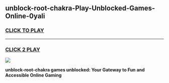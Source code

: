
## unblock-root-chakra-Play-Unblocked-Games-Online-0yali
<h3>
<a href="https://premium76.site?title=unblock-root-chakra&ref=25A">CLICK TO PLAY</a></h3>
<hr>

<h3>
<a href="https://premium76.site?title=unblock-root-chakra&ref=25A">CLICK 2 PLAY</a>
  
</h3>

<a href="https://premium76.site?title=unblock-root-chakra&ref=25A"><img src="https://clearcache.store/games.png"></a>


**unblock-root-chakra games unblocked: Your Gateway to Fun and Accessible Online Gaming**

